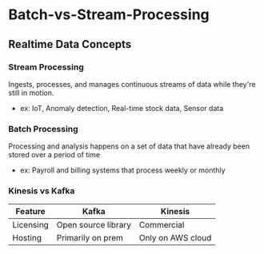 # Batch-vs-Stream-Processing

## Realtime Data Concepts
### Stream Processing
Ingests, processes, and manages continuous streams of data while they're still in motion.
* ex: IoT, Anomaly detection, Real-time stock data, Sensor data
### Batch Processing
Processing and analysis happens on a set of data that have already been stored over a period of time
* ex: Payroll and billing systems that process weekly or monthly

### Kinesis vs Kafka
| Feature | Kafka      | Kinesis    |
| ------------- | ------------- | ------------- |
| Licensing | Open source library | Commercial |
| Hosting | Primarily on prem | Only on AWS cloud |
